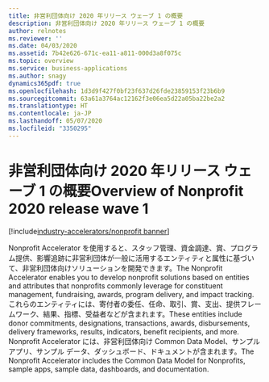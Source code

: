 ```yaml
---
title: 非営利団体向け 2020 年リリース ウェーブ 1 の概要
description: 非営利団体向け 2020 年リリース ウェーブ 1 の概要
author: relnotes
ms.reviewer: ''
ms.date: 04/03/2020
ms.assetid: 7b42e626-671c-ea11-a811-000d3a8f075c
ms.topic: overview
ms.service: business-applications
ms.author: snagy
dynamics365pdf: true
ms.openlocfilehash: 1d3d9f427f0bf23f637d26fde23859153f23b6b9
ms.sourcegitcommit: 63a61a3764ac12162f3e06ea5d22a05ba22be2a2
ms.translationtype: HT
ms.contentlocale: ja-JP
ms.lasthandoff: 05/07/2020
ms.locfileid: "3350295"
---
```

# <a name="overview-of-nonprofit-2020-release-wave-1"></a><span data-ttu-id="8dc4c-103">非営利団体向け 2020 年リリース ウェーブ 1 の概要</span><span class="sxs-lookup"><span data-stu-id="8dc4c-103">Overview of Nonprofit 2020 release wave 1</span></span>
[!include[industry-accelerators/nonprofit banner](../includes/industry-accelerators/nonprofit.md)]

<!--overview start-->
<span data-ttu-id="8dc4c-104">Nonprofit Accelerator を使用すると、スタッフ管理、資金調達、賞、プログラム提供、影響追跡に非営利団体が一般に活用するエンティティと属性に基づいて、非営利団体向けソリューションを開発できます。</span><span class="sxs-lookup"><span data-stu-id="8dc4c-104">The Nonprofit Accelerator enables you to develop nonprofit solutions based on entities and attributes that nonprofits commonly leverage for constituent management, fundraising, awards, program delivery, and impact tracking.</span></span> <span data-ttu-id="8dc4c-105">これらのエンティティには、寄付者の委任、任命、取引、賞、支出、提供フレームワーク、結果、指標、受益者などが含まれます。</span><span class="sxs-lookup"><span data-stu-id="8dc4c-105">These entities include donor commitments, designations, transactions, awards, disbursements, delivery frameworks, results, indicators, benefit recipients, and more.</span></span> <span data-ttu-id="8dc4c-106">Nonprofit Accelerator には、非営利団体向け Common Data Model、サンプル アプリ、サンプル データ、ダッシュボード、ドキュメントが含まれます。</span><span class="sxs-lookup"><span data-stu-id="8dc4c-106">The Nonprofit Accelerator includes the Common Data Model for Nonprofits, sample apps, sample data, dashboards, and documentation.</span></span>
<!--overview end-->